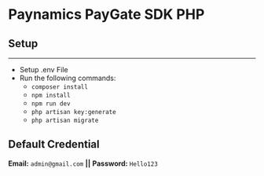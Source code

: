 # Paynamics PayGate SDK PHP

## Setup
***
- Setup .env File
- Run the following commands: 
  - `composer install`
  - `npm install`
  - `npm run dev`
  - `php artisan key:generate`
  - `php artisan migrate`

## Default Credential
**Email:** `admin@gmail.com` **||** **Password:** `Hello123`

